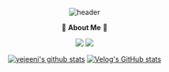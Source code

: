 <!--
**YEJIN-code/YEJIN-code** is a ✨ _special_ ✨ repository because its `README.md` (this file) appears on your GitHub profile.

Here are some ideas to get you started:

- 🔭 I’m currently working on ...
- 🌱 I’m currently learning ...
- 👯 I’m looking to collaborate on ...
- 🤔 I’m looking for help with ...
- 💬 Ask me about ...
- 📫 How to reach me: ...
- 😄 Pronouns: ...
- ⚡ Fun fact: ...
-->
<div align="center">
  
![header](https://capsule-render.vercel.app/api?type=cylinder&color=333333&height=150&section=header&text=YEJIN&fontColor=ffffff&fontSize=70&animation=fadeIn&fontAlignY=55)

💌 **About Me** 💌

<a href="https://velog.io/@yejiiiin"><img src="https://img.shields.io/badge/velog-20C997?style=flat-square&logo=Vimeo&logoColor=white&link=https://velog.io/@yejiiiin"/></a>
<a href="mailto:908418@yu.ac.kr" target="_blank"><img src="https://img.shields.io/badge/Email-EA4335?style=flat-square&logo=Gmail&logoColor=white"/></a>
  
  
[![yejeeni's github stats](https://github-readme-stats.vercel.app/api/top-langs/?username=yejeeni&show_icons=true&hide_border=true&title_color=004386&icon_color=004386&layout=compact)](https://github.com/yejeeni)
[![Velog's GitHub stats](https://velog-readme-stats.vercel.app/api?name=yejiiiin)](https://velog.io/@yejiiiin) 

</div>


